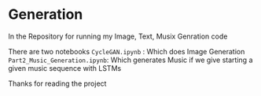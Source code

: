 # Generation

In the Repository for running my Image, Text, Musix Genration code

There are two notebooks
`CycleGAN.ipynb` : Which does Image Generation 
`Part2_Music_Generation.ipynb`: Which generates Music if we give starting a given music sequence with LSTMs

Thanks for reading the project

